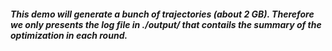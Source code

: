 ##### This demo will generate a bunch of trajectories (about 2 GB). Therefore we only presents the log file in ./output/ that contails the summary of the optimization in each round.
